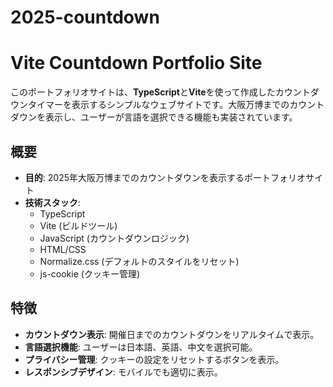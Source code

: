 # 2025-countdown
# Vite Countdown Portfolio Site

このポートフォリオサイトは、**TypeScript**と**Vite**を使って作成したカウントダウンタイマーを表示するシンプルなウェブサイトです。大阪万博までのカウントダウンを表示し、ユーザーが言語を選択できる機能も実装されています。

## 概要

- **目的**: 2025年大阪万博までのカウントダウンを表示するポートフォリオサイト
- **技術スタック**:
  - TypeScript
  - Vite (ビルドツール)
  - JavaScript (カウントダウンロジック)
  - HTML/CSS
  - Normalize.css (デフォルトのスタイルをリセット)
  - js-cookie (クッキー管理)

## 特徴

- **カウントダウン表示**: 開催日までのカウントダウンをリアルタイムで表示。
- **言語選択機能**: ユーザーは日本語、英語、中文を選択可能。
- **プライバシー管理**: クッキーの設定をリセットするボタンを表示。
- **レスポンシブデザイン**: モバイルでも適切に表示。
